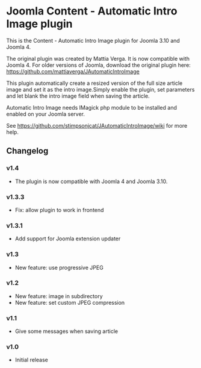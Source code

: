# Joomla Content - Automatic Intro Image plugin
This is the Content - Automatic Intro Image plugin for Joomla 3.10 and Joomla 4.

The original plugin was created by Mattia Verga. It is now compatible with Joomla 4. For older versions of Joomla, download the original plugin here: https://github.com/mattiaverga/JAutomaticIntroImage 

This plugin automatically create a resized version of the full size article image and set it as the intro image.Simply enable the plugin, set parameters and let blank the intro image field when saving the article.

Automatic Intro Image needs IMagick php module to be installed and enabled on your Joomla server.

See https://github.com/stimpsonjcat/JAutomaticIntroImage/wiki for more help.

## Changelog
### v1.4
* The plugin is now compatible with Joomla 4 and Joomla 3.10. 

### v1.3.3
* Fix: allow plugin to work in frontend

### v1.3.1
* Add support for Joomla extension updater

### v1.3
* New feature: use progressive JPEG

### v1.2
* New feature: image in subdirectory
* New feature: set custom JPEG compression

### v1.1
* Give some messages when saving article

### v1.0
* Initial release
